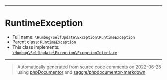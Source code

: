 ***

# RuntimeException

* Full name: `\Humbug\SelfUpdate\Exception\RuntimeException`
* Parent class: [`RuntimeException`](../../../RuntimeException.md)
* This class implements:
  [`\Humbug\SelfUpdate\Exception\ExceptionInterface`](./ExceptionInterface.md)

***
> Automatically generated from source code comments on 2022-06-25 using [phpDocumentor](http://www.phpdoc.org/) and [saggre/phpdocumentor-markdown](https://github.com/Saggre/phpDocumentor-markdown)
